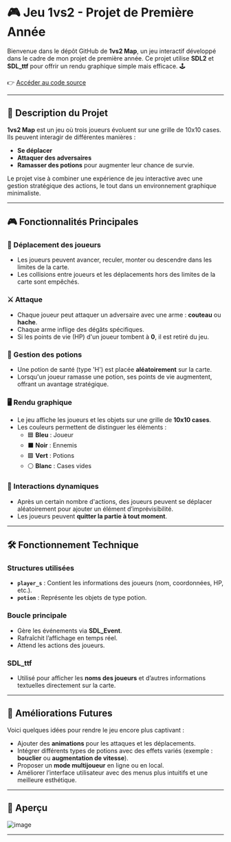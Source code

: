 # 🎮 Jeu 1vs2 - Projet de Première Année

Bienvenue dans le dépôt GitHub de **1vs2 Map**, un jeu interactif développé dans le cadre de mon projet de première année. Ce projet utilise **SDL2** et **SDL_ttf** pour offrir un rendu graphique simple mais efficace. 🕹️

👉 [Accéder au code source](https://github.com/mathieu0565/Projet-personnel-BTS/blob/main/jeu-1vs2.c)

---

## 📝 Description du Projet

**1vs2 Map** est un jeu où trois joueurs évoluent sur une grille de 10x10 cases. Ils peuvent interagir de différentes manières :  
- **Se déplacer**
- **Attaquer des adversaires**
- **Ramasser des potions** pour augmenter leur chance de survie.

Le projet vise à combiner une expérience de jeu interactive avec une gestion stratégique des actions, le tout dans un environnement graphique minimaliste.

---

## 🎮 Fonctionnalités Principales

### 🔄 Déplacement des joueurs
- Les joueurs peuvent avancer, reculer, monter ou descendre dans les limites de la carte.  
- Les collisions entre joueurs et les déplacements hors des limites de la carte sont empêchés.  

### ⚔️ Attaque
- Chaque joueur peut attaquer un adversaire avec une arme : **couteau** ou **hache**.  
- Chaque arme inflige des dégâts spécifiques.  
- Si les points de vie (HP) d'un joueur tombent à **0**, il est retiré du jeu.  

### 💊 Gestion des potions
- Une potion de santé (type 'H') est placée **aléatoirement** sur la carte.  
- Lorsqu'un joueur ramasse une potion, ses points de vie augmentent, offrant un avantage stratégique.  

### 🖥️ Rendu graphique
- Le jeu affiche les joueurs et les objets sur une grille de **10x10 cases**.  
- Les couleurs permettent de distinguer les éléments :  
  - 🟦 **Bleu** : Joueur
  - ⬛️ **Noir** : Ennemis 
  - 🟩 **Vert** : Potions  
  - ⚪ **Blanc** : Cases vides  

### 🔀 Interactions dynamiques
- Après un certain nombre d'actions, des joueurs peuvent se déplacer aléatoirement pour ajouter un élément d’imprévisibilité.  
- Les joueurs peuvent **quitter la partie à tout moment**.  

---

## 🛠️ Fonctionnement Technique

### Structures utilisées
- **`player_s`** : Contient les informations des joueurs (nom, coordonnées, HP, etc.).  
- **`potion`** : Représente les objets de type potion.  

### Boucle principale
- Gère les événements via **SDL_Event**.  
- Rafraîchit l’affichage en temps réel.  
- Attend les actions des joueurs.  

### SDL_ttf
- Utilisé pour afficher les **noms des joueurs** et d’autres informations textuelles directement sur la carte.  

---

## 🚀 Améliorations Futures

Voici quelques idées pour rendre le jeu encore plus captivant :  
- Ajouter des **animations** pour les attaques et les déplacements.  
- Intégrer différents types de potions avec des effets variés (exemple : **bouclier** ou **augmentation de vitesse**).  
- Proposer un **mode multijoueur** en ligne ou en local.  
- Améliorer l’interface utilisateur avec des menus plus intuitifs et une meilleure esthétique.  

---

## 📸 Aperçu

![image](https://github.com/user-attachments/assets/c7968244-e8cd-44e2-a3a9-d8f98c47f600)


---



